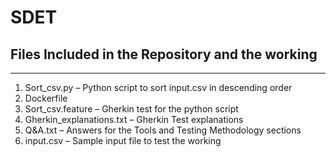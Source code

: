# SDET
Files Included in the Repository and the working
-------------------------------------------------
-------------------------------------------------

1)	Sort_csv.py – Python script to sort input.csv in descending order
2)	Dockerfile
3)	Sort_csv.feature – Gherkin test for the python script
4)	Gherkin_explanations.txt – Gherkin Test explanations
5)	Q&A.txt – Answers for the Tools and Testing Methodology sections
6)	input.csv – Sample input file to test the working
